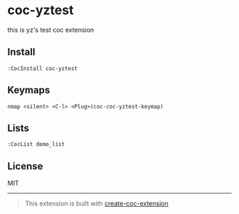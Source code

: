 # coc-yztest

this is yz's test coc extension

## Install

`:CocInstall coc-yztest`

## Keymaps

`nmap <silent> <C-l> <Plug>(coc-coc-yztest-keymap)`

## Lists

`:CocList demo_list`

## License

MIT

---

> This extension is built with [create-coc-extension](https://github.com/fannheyward/create-coc-extension)
